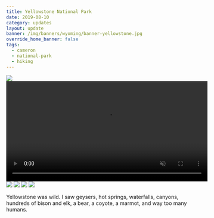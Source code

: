 ```yaml
---
title: Yellowstone National Park
date: 2019-08-10
category: updates
layout: update
banner: /img/banners/wyoming/banner-yellowstone.jpg
override_home_banner: false
tags:
  - cameron
  - national-park
  - hiking
---
```


<div class="img-slider">
    <img src="{{ site.cdn }}/img/updates/wyoming/yellowstone/yellowstone-1.jpg">
    <video muted controls width="540">
        <source src="{{ site.cdn }}/vid/updates/wyoming/yellowstone/ol-faithful.mp4" type="video/mp4">
    </video>
    <img src="{{ site.cdn }}/img/updates/wyoming/yellowstone/yellowstone-2.jpg">
    <img src="{{ site.cdn }}/img/updates/wyoming/yellowstone/yellowstone-3.jpg">
    <img src="{{ site.cdn }}/img/updates/wyoming/yellowstone/yellowstone-4.jpg">
    <img src="{{ site.cdn }}/img/updates/wyoming/yellowstone/yellowstone-5.jpg">
</div>

Yellowstone was wild. I saw geysers, hot springs, waterfalls, canyons, hundreds of bison and elk, a bear, a coyote, a marmot, and way too many humans.